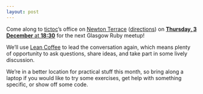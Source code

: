 ```yaml
---
layout: post
---
```


Come along to [tictoc][]’s office on [Newton Terrace][] ([directions][]) on
[**Thursday, 3 December** at **18:30**][calendar] for the next Glasgow
Ruby meetup!

We’ll use [Lean Coffee][] to lead the conversation again, which means
plenty of opportunity to ask questions, share ideas, and take part in
some lively discussion.

We’re in a better location for practical stuff this month, so bring
along a laptop if you would like to try some exercises, get help with
something specific, or show off some code.

[tictoc]: http://www.tictocfamily.com/

[Newton Terrace]: https://www.openstreetmap.org/way/4642296#map=17/55.86572/-4.27479 "Newton Terrace on Open Street Map"

[directions]: https://www.google.com/maps/dir//14+Newton+Terrace,+Glasgow+G3+7PJ,+UK/ "Directions to 14 Newton Terrace on Google Maps"

[calendar]: https://opentechcalendar.co.uk/event/3397-glasgow-ruby-group "Event on Open Tech Calendar"

[Lean Coffee]: http://leancoffee.org/
